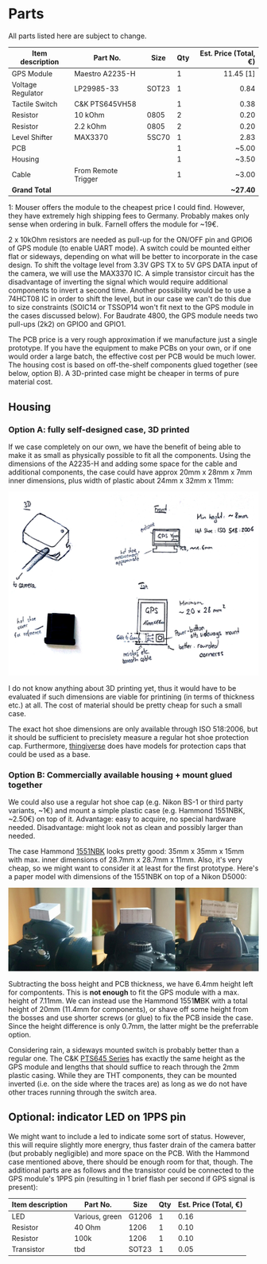 Parts
=====

All parts listed here are subject to change.

|  Item description |       Part No.      |  Size | Qty | Est. Price (Total, €) |
| ----------------- | ------------------- | ----- | --- | --------------------: |
| GPS Module        | Maestro A2235-H     |       |   1 |             11.45 [1] |
| Voltage Regulator | LP29985-33          | SOT23 |   1 |                  0.84 |
| Tactile Switch    | C&K PTS645VH58      |       |   1 |                  0.38 |
| Resistor          | 10 kOhm             | 0805  |   2 |                  0.20 |
| Resistor          | 2.2 kOhm            | 0805  |   2 |                  0.20 |
| Level Shifter     | MAX3370             | 5SC70 |   1 |                  2.83 |
| PCB               |                     |       |   1 |                 ~5.00 |
| Housing           |                     |       |   1 |                 ~3.50 |
| Cable             | From Remote Trigger |       |   1 |                 ~3.00 |
| **Grand Total**   |                     |       |     |            **~27.40** |

1: Mouser offers the module to the cheapest price I could find. However, they
have extremely high shipping fees to Germany. Probably makes only sense when
ordering in bulk. Farnell offers the module for ~19€.

2 x 10kOhm resistors are needed as pull-up for the ON/OFF pin and GPIO6 of GPS
module (to enable UART mode). A switch could be mounted either flat or sideways,
depending on what will be better to incorporate in the case design. To shift the
voltage level from 3.3V GPS TX to 5V GPS DATA input of the camera, we will use
the MAX3370 IC. A simple transistor circuit has the disadvantage of inverting
the signal which would require additional components to invert a second time.
Another possibility would be to use a 74HCT08 IC in order to shift the level,
but in our case we can't do this due to size constraints (SOIC14 or TSSOP14
won't fit next to the GPS module in the cases discussed below). For Baudrate
4800, the GPS module needs two pull-ups (2k2) on GPIO0 and GPIO1.

The PCB price is a very rough approximation if we manufacture just a single
prototype. If you have the equipment to make PCBs on your own, or if one would
order a large batch, the effective cost per PCB would be much lower. The housing
cost is based on off-the-shelf components glued together (see below, option B).
A 3D-printed case might be cheaper in terms of pure material cost.


## Housing

### Option A: fully self-designed case, 3D printed

If we case completely on our own, we have the benefit of being able to make it
as small as physically possible to fit all the components. Using the dimensions
of the A2235-H and adding some space for the cable and additional components,
the case could have approx 20mm x 28mm x 7mm inner dimensions, plus width of
plastic about 24mm x 32mm x 11mm:

![Sketch](sketch.png)

I do not know anything about 3D printing yet, thus it would have to be evaluated
if such dimensions are viable for printining (in terms of thickness etc.) at
all. The cost of material should be pretty cheap for such a small case.

The exact hot shoe dimensions are only available through ISO 518:2006, but it
should be sufficient to precislety measure a regular hot shoe protection cap.
Furthermore, [thingiverse](http://www.thingiverse.com/thing:7992) does have
models for protection caps that could be used as a base.

### Option B: Commercially available housing + mount glued together

We could also use a regular hot shoe cap (e.g. Nikon BS-1 or third party
variants, ~1€) and mount a simple plastic case (e.g. Hammond 1551NBK, ~2.50€) on
top of it. Advantage: easy to acquire, no special hardware needed. Disadvantage:
might look not as clean and possibly larger than needed.

The case Hammond [1551NBK](http://www.farnell.com/datasheets/2872.pdf) looks
pretty good: 35mm x 35mm x 15mm with max. inner dimensions of 28.7mm x 28.7mm x
11mm. Also, it's very cheap, so we might want to consider it at least for the
first prototype. Here's a paper model with dimensions of the 1551NBK on top of a
Nikon D5000:

![Paper Prototype](paper_proto.jpg)

Subtracting the boss height and PCB thickness, we have 6.4mm height left for
compontents. This is **not enough** to fit the GPS module with a max. height of
7.11mm. We can instead use the Hammond 1551**M**BK with a total height of 20mm
(11.4mm for components), or shave off some height from the bosses and use
shorter screws (or glue) to fix the PCB inside the case. Since the height
difference is only 0.7mm, the latter might be the preferrable option.

Considering rain, a sideways mounted switch is probably better than a regular
one. The C&K [PTS645 Series](http://www.farnell.com/datasheets/1707731.pdf) has
exactly the same height as the GPS module and lengths that should suffice to
reach through the 2mm plastic casing. While they are THT components, they can be
mounted inverted (i.e. on the side where the traces are) as long as we do not
have other traces running through the switch area.


## Optional: indicator LED on 1PPS pin

We might want to include a led to indicate some sort of status. However, this
will require slightly more energry, thus faster drain of the camera batter (but
probably negligible) and more space on the PCB. With the Hammond case mentioned
above, there should be enough room for that, though. The additional parts are as
follows and the transistor could be connected to the GPS module's 1PPS pin
(resulting in 1 brief flash per second if GPS signal is present):

| Item description |    Part No.    |  Size | Qty | Est. Price (Total, €) |
| ---------------- | -------------- | ----- | --- | --------------------- |
| LED              | Various, green | G1206 |   1 |                  0.16 |
| Resistor         | 40 Ohm         | 1206  |   1 |                  0.10 |
| Resistor         | 100k           | 1206  |   1 |                  0.10 |
| Transistor       | tbd            | SOT23 |   1 |                  0.05 |
